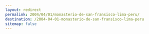 ```yaml
---
layout: redirect
permalink: 2004/04/01/monasterio-de-san-fransisco-lima-peru/
destination: /2004-04-01-monasterio-de-san-fransisco-lima-peru
sitemap: false
---
```

